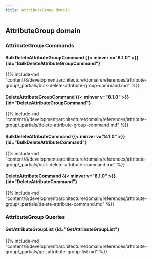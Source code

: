 ```yaml
---
title: AttributeGroup domain
---
```


## AttributeGroup domain

### AttributeGroup Commands


#### BulkDeleteAttributeGroupCommand {{< minver v="8.1.0" >}} {id="BulkDeleteAttributeGroupCommand"}

{{%  include-md "content/8/development/architecture/domain/references/attribute-group/_partials/bulk-delete-attribute-group-command.md" %}}

#### DeleteAttributeGroupCommand {{< minver v="8.1.0" >}} {id="DeleteAttributeGroupCommand"}

{{%  include-md "content/8/development/architecture/domain/references/attribute-group/_partials/delete-attribute-group-command.md" %}}

#### BulkDeleteAttributeCommand {{< minver v="8.1.0" >}} {id="BulkDeleteAttributeCommand"}

{{%  include-md "content/8/development/architecture/domain/references/attribute-group/_partials/bulk-delete-attribute-command.md" %}}

#### DeleteAttributeCommand {{< minver v="8.1.0" >}} {id="DeleteAttributeCommand"}

{{%  include-md "content/8/development/architecture/domain/references/attribute-group/_partials/delete-attribute-command.md" %}}

### AttributeGroup Queries

#### GetAttributeGroupList {id="GetAttributeGroupList"}

{{%  include-md "content/8/development/architecture/domain/references/attribute-group/_partials/get-attribute-group-list.md" %}}
